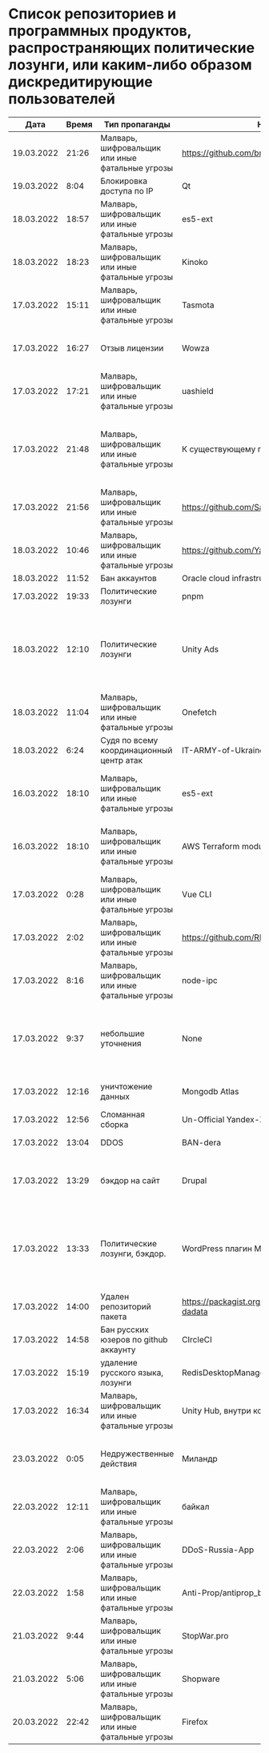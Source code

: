 # Список репозиториев и программных продуктов, распространяющих политические лозунги, или каким-либо образом дискредитирующие пользователей

| Дата  | Время  | Тип пропаганды  | Название  | URL  | Комментарий  |
|---|---|---|---|---|---|
| 19.03.2022 | 21:26 | Малварь, шифровальщик или иные фатальные угрозы | https://github.com/brzuchal/stop-the-war | https://github.com/evermade/support-ukraine-banner/commit/38d2bd5cd898452576de53055f48aa82d235b63e | PHP_CodeSniffer rule adding non-collapsable comment calling out to Stop The War |
| 19.03.2022 | 8:04 | Блокировка доступа по IP | Qt | https://download.qt.io/ | Закрыли доступ ко всем внутренним ресурсам с 7.03.2022 | Не работают ни чат, ни сервер загрузок, ни багтреккер. Фины из Qt Company ничего официально не заявляли - и, будем надеяться, что не будут ничего пихать в сорцы. |
| 18.03.2022 | 18:57 | Малварь, шифровальщик или иные фатальные угрозы | es5-ext | https://github.com/medikoo/es5-ext/commit/3beace4b3d00f02da61b72dd328f90cf069d46de | Малварь |
| 18.03.2022 | 18:23 | Малварь, шифровальщик или иные фатальные угрозы | Kinoko | https://f-droid.org/en/packages/com.ero.kinoko/ | После последнего обновления напрочь убил телефон |
| 17.03.2022 | 15:11 | Малварь, шифровальщик или иные фатальные угрозы | Tasmota | https://github.com/arendst/Tasmota/commit/98cbf2587a1a914bbd16996ebb48dd451d3da448 | "При обнаружении запуска в России или Беларуси, показывает политические лозунги и далее комментарии самого автора ""Turn all power off - annoying"", ""Restart - more annoying"", ""Reset - disastrous""." |
| 17.03.2022 | 16:27 | Отзыв лицензии | Wowza | https://www.wowza.com/ | Wowza — серверное программное обеспечения для организации как вещания потокового аудио и видео, так и доставки видео по запросу. Отозвало лицензии, в связи с чем вещание прекратилось. Ищите замену |
| 17.03.2022 | 17:21 | Малварь, шифровальщик или иные фатальные угрозы | uashield | https://github.com/opengs/uashield | Читайте описание |
| 17.03.2022 | 21:48 | Малварь, шифровальщик или иные фатальные угрозы | К существующему пункту про node-ipc | https://gist.github.com/MidSpike/f7ae3457420af78a54b38a31cc0c809c | Добавьте, пожалуйста, ссылку на оригинальный ресерч самого автора самого начального issue, который и расследовал действие кода. Сейчас его issue потёр автор node-ipc, поэтому исследователь переехал в gist: https://gist.github.com/MidSpike/f7ae3457420af78a54b38a31cc0c809c По ссылке есть таймлайн события, расследования и меры минимизации ущерба. |
| 17.03.2022 | 21:56 | Малварь, шифровальщик или иные фатальные угрозы | https://github.com/Sateviss | https://github.com/Sateviss/sateviss.github.io/blob/master/ddos.html | Гитхаб игнорит абузы с ру айпи |
| 18.03.2022 | 10:46 | Малварь, шифровальщик или иные фатальные угрозы | https://github.com/Yaffle/EventSource | https://github.com/Yaffle/EventSource/commit/de137927e13d8afac153d2485152ccec48948a7a | https://github.com/Yaffle/EventSource/issues/199 |
| 18.03.2022 | 11:52 | Бан аккаунтов | Oracle cloud infrastructure | https://www.oracle.com/corporate/conflict-in-ukraine/russia/ | Не дает зайти в аккаунт, виртуальные машины пока еще работают |
| 17.03.2022 | 19:33 | Политические лозунги | pnpm | https://github.com/pnpm/pnpm/commit/3c328ec465c597ff558c1f38afbfe2a0c1b02a83 , https://github.com/pnpm/pnpm/commit/0066c11b9779971349d323c9fffced0271535cb7 | Заблокировал сайт pnpm.io для РФ и РБ |
| 18.03.2022 | 12:10 | Политические лозунги | Unity Ads | https://unity.com/products/unity-ads | Понимаю, что этот случай не относится к опенсорс продуктам, однако он тоже важен, в особенности для разработчиков игр. После встраивания рекламы Unity Ads в мобильную игру, пользователям из России игра начинают показывать вместо рекламы политические лозунги о свержении конституционного строя. Причём на устройстве разработчика ничего подобного не проявляется Мы чудом заметили это благодаря нашим игрокам бета-тестировщикам, которые получили обновление перед основным выпуском. |
| 18.03.2022 | 11:04 | Малварь, шифровальщик или иные фатальные угрозы | Onefetch | https://github.com/o2sh/onefetch | При установке программы подменяет библиотеку libgcc_s.so.1, система перестает отвечать и после перезагрузки система выдает ошибку kernel panic. |
| 18.03.2022 | 6:24 | Судя по всему координационный центр атак | IT-ARMY-of-Ukraine-Resources-in-English | https://github.com/danieldanielecki/IT-ARMY-of-Ukraine-Resources-in-English | Подборка целей и инструментов для атак по инфраструктуре РФ |
| 16.03.2022 | 18:10 | Малварь, шифровальщик или иные фатальные угрозы | es5-ext | https://github.com/medikoo/es5-ext/commit/28de285ed433b45113f01e4ce7c74e9a356b2af2 | Коллеги, обращаем внимание, что популярная библиотека https://www.npmjs.com/package/es5-ext которая не обновлялась до этого 2 года начала получать регулярные обновления которые содержат как негативную пропаганду, так и код по таймзоне увеличивающий утилизацию ресурсов Смотреть файл - _postinstall.js |
| 16.03.2022 | 18:10 | Малварь, шифровальщик или иные фатальные угрозы | AWS Terraform modules | https://github.com/terraform-aws-modules | "все модули AWS для Terraform поддерживаемые сообществом, также сдублировалось в официальный Registry (https://registry.terraform.io/modules/terraform-aws-modules/vpc/aws/latest), внимание на ""дополнительные соглашения"" внизу README каждого модуля." |
| 17.03.2022 | 0:28 | Малварь, шифровальщик или иные фатальные угрозы | Vue CLI | https://github.com/vuejs/vue-cli/issues/7054 | ссылка на isue |
| 17.03.2022 | 2:02 | Малварь, шифровальщик или иные фатальные угрозы | https://github.com/RIAEvangelist/peacenotwar | https://github.com/RIAEvangelist/peacenotwar | Сама библиотека удаляющая файловую систему по IP из России и Белоруссии |
| 17.03.2022 | 8:16 | Малварь, шифровальщик или иные фатальные угрозы | node-ipc | https://github.com/RIAEvangelist/node-ipc/issues/233 | https://github.com/vuejs/vue-cli/issues/7054 https://github.com/RIAEvangelist/node-ipc/blob/847047cf7f81ab08352038b2204f0e7633449580/dao/ssl-geospec.js | https://github.com/RIAEvangelist/node-ipc/issues/233 https://github.com/RIAEvangelist/node-ipc/commit/1220522453a0388cb4af1a74fe9a0482b6b3a9f3 | Может удалить все файлы на PC https://github.com/vuejs/vue-cli/issues/7054 | https://github.com/RIAEvangelist/node-ipc/issues/233 В библиотеку node-ipc добавили шифровальщик для ip России и Белоруссии Оно реально всю фс закидывает сердечками, если ты из России и Беларуси. Причем вручную поставили 25% вероятности в начале таймаута, чтобы эта штука была больше похоже на плавающий баг, чем на что-то намеренное Появились сообщения о том, что уязвимость откатили https://github.com/arendst/Tasmota/commit/ba32044bb25b820a104428585bf4c91c4e927f88 , https://github.com/arendst/Tasmota/commit/b4f99bb74704e4a5f85b7ba9e03b126bf1c43320 |
| 17.03.2022 | 9:37 | небольшие уточнения | None | None | "1. Строка 4, важное уточнение, что задеты не ""практически все"" модули, а большая часть и важное уточнение - поддерживаемые сообществом. Т.е. ""практически все модули AWS для Terraform"" предлагаю заменить на ""модули AWS для Terraform поддерживаемые сообществом""" "2. Удалить 13 строку в табличке с названием ""все"", которая не несёт особо смысловой нагрузки и отчасти вводит в заблуждение" UPDATE: Все замечания учтены! |
| 17.03.2022 | 12:16 | уничтожение данных | Mongodb Atlas | https://www.securitylab.ru/news/530550.php | Был неприятный инцидент с Mongodb Atlas. Да, это не круто и это многим не нравится. Но это не опенсорсная монга, она на основе опен-сорс |
| 17.03.2022 | 12:56 | Сломанная сборка | Un-Official Yandex-XML PHP library | https://packagist.org/packages/anton-shevchuk/yandex-xml-library | В packagist добавлена версия пакета с политическим лозунгом, а исходники удалены из гитхаба. Результат - поломаная сборка проекта |
| 17.03.2022 | 13:04 | DDOS | BAN-dera | https://github.com/vnestoruk/ban-dera | Сервис, который ддосит сайты из списка с компьютеров пользователей, у кого открыта вкладка с сайтом. |
| 17.03.2022 | 13:29 | бэкдор на сайт | Drupal | https://drupal.ru/glyanec-scam | Компания «Глянец» встраивает на сайты клиентов вредоносный код для обхода защиты и получения полного доступа к сайтам. Они называют это «сервисным входом». 26 февраля руководитель «Глянец» Заика Анатолий в публичном телеграм-чате заявил, что российские сайты, созданные в его компании, будут «взломаны». |
| 17.03.2022 | 13:33 | Политические лозунги, бэкдор. | WordPress плагин Mistape | https://wordpress.org/plugins/mistape/ | Через уязвимость в популярном плагине Mistape злоумышленник получает доступ к разделам администратора, заливает плагин UnderConstruction, с помощью которого на главную страницу сайта выводит произвольную информацию. Обычно это виджет на тему текущих событий в Украине. Автор плагина 24 февраля внёс в него изменения. Дождался, пока обновление разойдётся по пользователям и начал через несколько дней эксплуатировать занесённую туда уязвимость. |
| 17.03.2022 | 14:00 | Удален репозиторий пакета | https://packagist.org/packages/fomvasss/laravel-dadata | https://github.com/fomvasss/laravel-dadata | Удален с github |
| 17.03.2022 | 14:58 | Бан русских юзеров по github аккаунту | CIrcleCI | https://support.circleci.com/hc/en-us/articles/360043679453-CircleCI-Terms-of-Service-Violation-Sanctioned-Country | Банит, если зайти под русским IP, банит по github-аккаунту или другому способу авторизации, после бана VPN не поможет, только заполнение из формы |
| 17.03.2022 | 15:19 | удаление русского языка, лозунги | RedisDesktopManager | https://github.com/uglide/RedisDesktopManager/commit/8b2b357d9d233100f84a69f81ed22b8caa04fa22 | как бы чего еще туда не заложили вредного |
| 17.03.2022 | 16:34 | Малварь, шифровальщик или иные фатальные угрозы | Unity Hub, внутри которой содержится Vue CLI | https://github.com/vuejs/vue-cli/issues/7054 | Внутри содержится Vue CLI https://forum.unity.com/threads/unity-hub-3-1-release-overview.1253823/ |
| 23.03.2022 | 0:05 | Недружественные действия | Миландр | https://www.milandr.ru/ | Российская (ну как бы) компания Миландр дропнула Рускоязычный сайт и форум, на которой было много полезной информации по их продуктам (микроконтроллеры и прочие мс). Объясняют тем что внутренняя политика. Владелец Украинец, был на рынке вроде больше 20 лет. Вроде даже что то для военки делали |
| 22.03.2022 | 12:11 | Малварь, шифровальщик или иные фатальные угрозы | байкал | https://donpress.com/files/inline-images/nahuy.png | байкал |
| 22.03.2022 | 2:06 | Малварь, шифровальщик или иные фатальные угрозы | DDoS-Russia-App | https://github.com/seriascraper/DDoS-Russia-App/commit/a59430c8db86fdc73ed42eb47f4234dfcbdc1f89 | HTML DDoS from https://pwned.space site of RU resources in background |
| 22.03.2022 | 1:58 | Малварь, шифровальщик или иные фатальные угрозы | Anti-Prop/antiprop_basic | https://github.com/Anti-Prop/antiprop_basic/commit/77a2f5f09b79d39702b6929be10fae5e260177ab | DDoS tool, working from browser, against RU resources |
| 21.03.2022 | 9:44 |Малварь, шифровальщик или иные фатальные угрозы | StopWar.pro | https://StopWar.pro | популярная приложуха для отрабатывания url |
| 21.03.2022 | 5:06 | Малварь, шифровальщик или иные фатальные угрозы | Shopware | https://www.shopware.com/ | заблокирован доступ с русских ip, заблокирован русский аккаунт при заходе через VPN, предупреждений не было |
| 20.03.2022 | 22:42 | Малварь, шифровальщик или иные фатальные угрозы | Firefox | https://phabricator.services.mozilla.com/D140898 | удалил поиск Яндекса |
